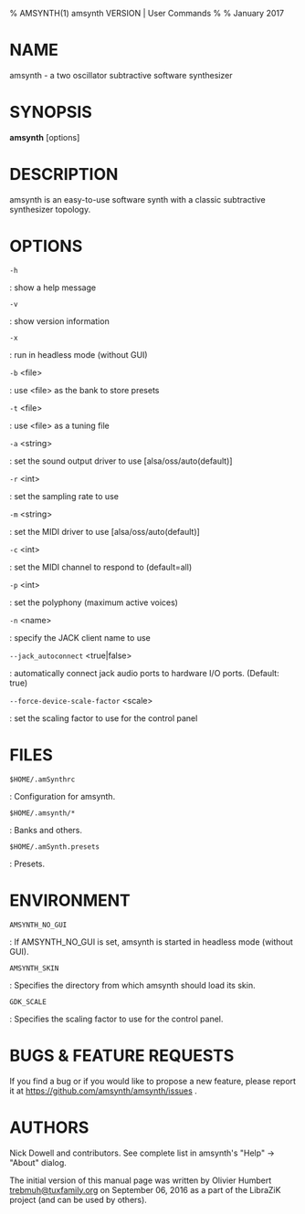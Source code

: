 % AMSYNTH(1) amsynth VERSION | User Commands
%
% January 2017

NAME
====

amsynth - a two oscillator subtractive software synthesizer

SYNOPSIS
========

**amsynth** \[options\]

DESCRIPTION
===========

amsynth is an easy-to-use software synth with a classic subtractive synthesizer topology.

OPTIONS
=======

`-h`

:   show a help message

`-v`

:   show version information

`-x`

:   run in headless mode (without GUI)

`-b` \<file\>

:   use \<file\> as the bank to store presets

`-t` \<file\>

:   use \<file\> as a tuning file

`-a` \<string\>

:   set the sound output driver to use \[alsa/oss/auto(default)\]

`-r` \<int\>

:   set the sampling rate to use

`-m` \<string\>

:   set the MIDI driver to use \[alsa/oss/auto(default)\]

`-c` \<int\>

:   set the MIDI channel to respond to (default=all)

`-p` \<int\>

:   set the polyphony (maximum active voices)

`-n` \<name\>

:   specify the JACK client name to use

`--jack_autoconnect` \<true|false\>

:   automatically connect jack audio ports to hardware I/O ports. (Default: true)

`--force-device-scale-factor` \<scale\>

:   set the scaling factor to use for the control panel

FILES
=====

`$HOME/.amSynthrc`

:   Configuration for amsynth.

`$HOME/.amsynth/*`

:   Banks and others.

`$HOME/.amSynth.presets`

:   Presets.

ENVIRONMENT
===========

`AMSYNTH_NO_GUI`

:   If AMSYNTH\_NO\_GUI is set, amsynth is started in headless mode (without GUI).

`AMSYNTH_SKIN`

:   Specifies the directory from which amsynth should load its skin.

`GDK_SCALE`

:   Specifies the scaling factor to use for the control panel.

BUGS & FEATURE REQUESTS
=======================

If you find a bug or if you would like to propose a new feature, please report it at https://github.com/amsynth/amsynth/issues .

AUTHORS
=======

Nick Dowell and contributors. See complete list in amsynth's "Help" -> "About" dialog.

The initial version of this manual page was written by Olivier Humbert <trebmuh@tuxfamily.org> on September 06, 2016 as a part of the LibraZiK project (and can be used by others).
